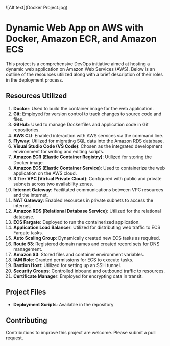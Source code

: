 ![Alt text](Docker Project.jpg)
# Dynamic Web App on AWS with Docker, Amazon ECR, and Amazon ECS

This project is a comprehensive DevOps initiative aimed at hosting a dynamic web application on Amazon Web Services (AWS). Below is an outline of the resources utilized along with a brief description of their roles in the deployment process.

## Resources Utilized

1. **Docker**: Used to build the container image for the web application.
2. **Git**: Employed for version control to track changes to source code and files.
3. **GitHub**: Used to manage Dockerfiles and application code in Git repositories.
4. **AWS CLI**: Enabled interaction with AWS services via the command line.
5. **Flyway**: Utilized for migrating SQL data into the Amazon RDS database.
6. **Visual Studio Code (VS Code)**: Chosen as the integrated development environment for writing and editing scripts.
7. **Amazon ECR (Elastic Container Registry)**: Utilized for storing the Docker image.
8. **Amazon ECS (Elastic Container Service)**: Used to containerize the web application on the AWS cloud.
9. **3 Tier VPC (Virtual Private Cloud)**: Configured with public and private subnets across two availability zones.
10. **Internet Gateway**: Facilitated communications between VPC resources and the internet.
11. **NAT Gateway**: Enabled resources in private subnets to access the internet.
12. **Amazon RDS (Relational Database Service)**: Utilized for the relational database.
13. **ECS Fargate**: Deployed to run the containerized application.
14. **Application Load Balancer**: Utilized for distributing web traffic to ECS Fargate tasks.
15. **Auto Scaling Group**: Dynamically created new ECS tasks as required.
16. **Route 53**: Registered domain names and created record sets for DNS management.
17. **Amazon S3**: Stored files and container environment variables.
18. **IAM Role**: Granted permissions for ECS to execute tasks.
19. **Bastion Host**: Utilized for setting up an SSH tunnel.
20. **Security Groups**: Controlled inbound and outbound traffic to resources.
21. **Certificate Manager**: Employed for encrypting data in transit.

## Project Files
- **Deployment Scripts**: Available in the repository

## Contributing
Contributions to improve this project are welcome. Please submit a pull request.

